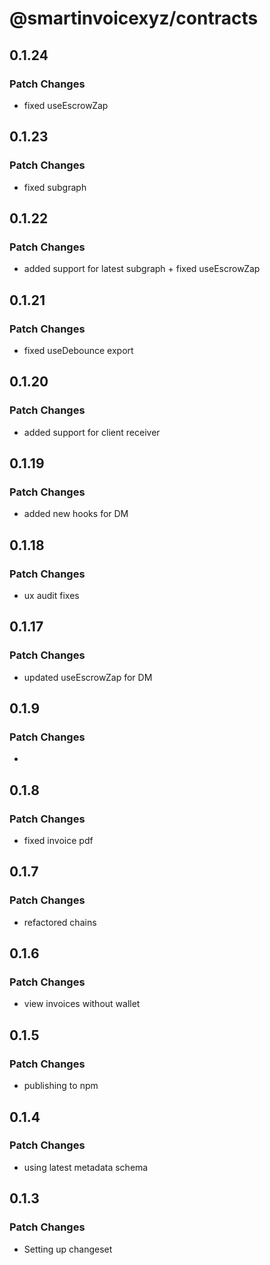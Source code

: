 # @smartinvoicexyz/contracts

## 0.1.24

### Patch Changes

- fixed useEscrowZap

## 0.1.23

### Patch Changes

- fixed subgraph

## 0.1.22

### Patch Changes

- added support for latest subgraph + fixed useEscrowZap

## 0.1.21

### Patch Changes

- fixed useDebounce export

## 0.1.20

### Patch Changes

- added support for client receiver

## 0.1.19

### Patch Changes

- added new hooks for DM

## 0.1.18

### Patch Changes

- ux audit fixes

## 0.1.17

### Patch Changes

- updated useEscrowZap for DM

## 0.1.9

### Patch Changes

-

## 0.1.8

### Patch Changes

- fixed invoice pdf

## 0.1.7

### Patch Changes

- refactored chains

## 0.1.6

### Patch Changes

- view invoices without wallet

## 0.1.5

### Patch Changes

- publishing to npm

## 0.1.4

### Patch Changes

- using latest metadata schema

## 0.1.3

### Patch Changes

- Setting up changeset
